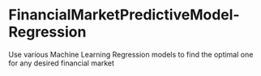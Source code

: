 # FinancialMarketPredictiveModel-Regression
Use various Machine Learning Regression models to find the optimal one for any desired financial market
